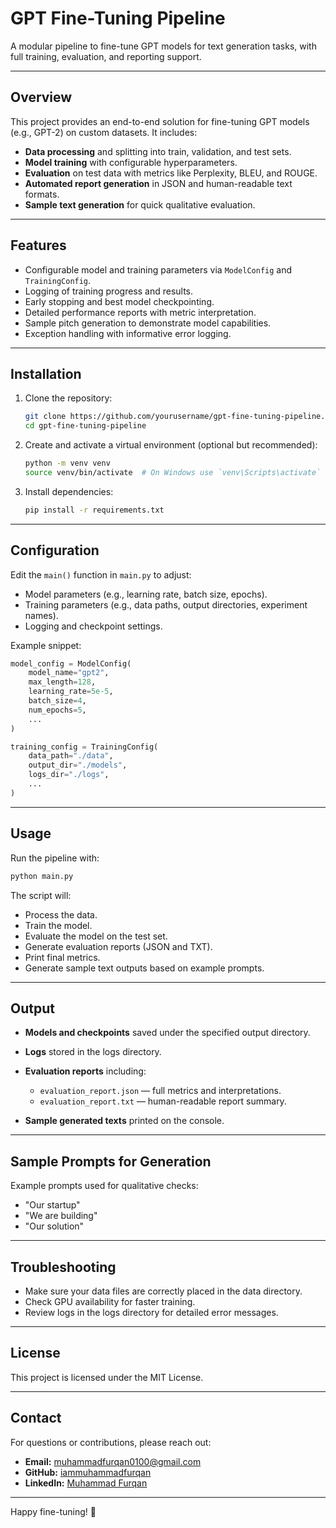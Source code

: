 # GPT Fine-Tuning Pipeline

A modular pipeline to fine-tune GPT models for text generation tasks, with full training, evaluation, and reporting support.

---

## Overview

This project provides an end-to-end solution for fine-tuning GPT models (e.g., GPT-2) on custom datasets. It includes:

- **Data processing** and splitting into train, validation, and test sets.
- **Model training** with configurable hyperparameters.
- **Evaluation** on test data with metrics like Perplexity, BLEU, and ROUGE.
- **Automated report generation** in JSON and human-readable text formats.
- **Sample text generation** for quick qualitative evaluation.

---

## Features

- Configurable model and training parameters via `ModelConfig` and `TrainingConfig`.
- Logging of training progress and results.
- Early stopping and best model checkpointing.
- Detailed performance reports with metric interpretation.
- Sample pitch generation to demonstrate model capabilities.
- Exception handling with informative error logging.

---

## Installation

1. Clone the repository:
   ```bash
   git clone https://github.com/yourusername/gpt-fine-tuning-pipeline.git
   cd gpt-fine-tuning-pipeline

2. Create and activate a virtual environment (optional but recommended):

   ```bash
   python -m venv venv
   source venv/bin/activate  # On Windows use `venv\Scripts\activate`
   ```

3. Install dependencies:

   ```bash
   pip install -r requirements.txt
   ```

---

## Configuration

Edit the `main()` function in `main.py` to adjust:

* Model parameters (e.g., learning rate, batch size, epochs).
* Training parameters (e.g., data paths, output directories, experiment names).
* Logging and checkpoint settings.

Example snippet:

```python
model_config = ModelConfig(
    model_name="gpt2",
    max_length=128,
    learning_rate=5e-5,
    batch_size=4,
    num_epochs=5,
    ...
)

training_config = TrainingConfig(
    data_path="./data",
    output_dir="./models",
    logs_dir="./logs",
    ...
)
```

---

## Usage

Run the pipeline with:

```bash
python main.py
```

The script will:

* Process the data.
* Train the model.
* Evaluate the model on the test set.
* Generate evaluation reports (JSON and TXT).
* Print final metrics.
* Generate sample text outputs based on example prompts.

---

## Output

* **Models and checkpoints** saved under the specified output directory.
* **Logs** stored in the logs directory.
* **Evaluation reports** including:

  * `evaluation_report.json` — full metrics and interpretations.
  * `evaluation_report.txt` — human-readable report summary.
* **Sample generated texts** printed on the console.

---

## Sample Prompts for Generation

Example prompts used for qualitative checks:

* "Our startup"
* "We are building"
* "Our solution"

---

## Troubleshooting

* Make sure your data files are correctly placed in the data directory.
* Check GPU availability for faster training.
* Review logs in the logs directory for detailed error messages.

---

## License

This project is licensed under the MIT License.

---

## Contact

For questions or contributions, please reach out:

* **Email:** [muhammadfurqan0100@gmail.com](mailto:muhammadfurqan0100@gmail.com)
* **GitHub:** [iammuhammadfurqan](https://github.com/iammuhammadfurqan)
* **LinkedIn:** [Muhammad Furqan](https://www.linkedin.com/in/immuhammadfurqan/)

---

Happy fine-tuning! 🚀
